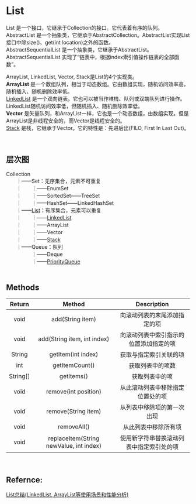 # List

List 是一个接口，它继承于Collection的接口。它代表着有序的队列。<br>
AbstractList 是一个抽象类，它继承于AbstractCollection。AbstractList实现List接口中除size()、get(int location)之外的函数。<br>
AbstractSequentialList 是一个抽象类，它继承于AbstractList。AbstractSequentialList 实现了“链表中，根据index索引值操作链表的全部函数”。<br>

ArrayList, LinkedList, Vector, Stack是List的4个实现类。<br>
__ArrayList__ 是一个数组队列，相当于动态数组。它由数组实现，随机访问效率高，随机插入、随机删除效率低。<br>
[LinkedList](https://github.com/Zingg7/LeetCode/blob/Knowledge-Points/-%20LinkedList.md) 是一个双向链表。它也可以被当作堆栈、队列或双端队列进行操作。LinkedList随机访问效率低，但随机插入、随机删除效率低。<br>
__Vector__ 是矢量队列，和ArrayList一样，它也是一个动态数组，由数组实现。但是ArrayList是非线程安全的，而Vector是线程安全的。<br>
[Stack](https://github.com/Zingg7/LeetCode/blob/Knowledge-Points/-%20Stack.md) 是栈，它继承于Vector。它的特性是：先进后出(FILO, First In Last Out)。<br>

<br>

## 层次图

Collection<br>
　　｜——Set：无序集合，元素不可重复<br>
　　｜　　｜——EnumSet<br>
　　｜　　｜——SortedSet——TreeSet<br>
　　｜　　｜——HashSet——LinkedHashSet<br>
　　｜——[List](https://github.com/Zingg7/LeetCode/edit/Knowledge-Points/=%20List.md)：有序集合，元素可以重复<br>
　　｜　　｜——[LinkedList](https://github.com/Zingg7/LeetCode/blob/Knowledge-Points/-%20LinkedList.md)<br>
　　｜　　｜——ArrayList<br>
　　｜　　｜——Vector<br>
　　｜　　｜——[Stack](https://github.com/Zingg7/LeetCode/blob/Knowledge-Points/-%20Stack.md) <br>
　　｜——Queue：队列<br>
　　　　　｜——Deque<br>
　　　　　｜——[PriorityQueue](https://github.com/Zingg7/LeetCode/edit/Knowledge-Points/PriorityQueue.md)<br>
　

## Methods

| Return | Method | Description | 
| :-: | :-: | :-: | 
| void |	add(String item) |          向滚动列表的末尾添加指定的项|
| void| 	add(String item, int index)|          向滚动列表中索引指示的位置添加指定的项|
| String	|getItem(int index) |          获取与指定索引关联的项|
| int|	getItemCount() |          获取列表中的项数|
| String[]	|getItems() |          获取列表中的项|
| void	|remove(int position) |          从此滚动列表中移除指定位置处的项|
| void	|remove(String item) |          从列表中移除项的第一次出现|
| void	|removeAll() |          从此列表中移除所有项
| void	|replaceItem(String newValue, int index) |          使用新字符串替换滚动列表中指定索引处的项|

<br>


## Refernce:

[List总结(LinkedList, ArrayList等使用场景和性能分析)](http://www.cnblogs.com/skywang12345/p/3308900.html)

